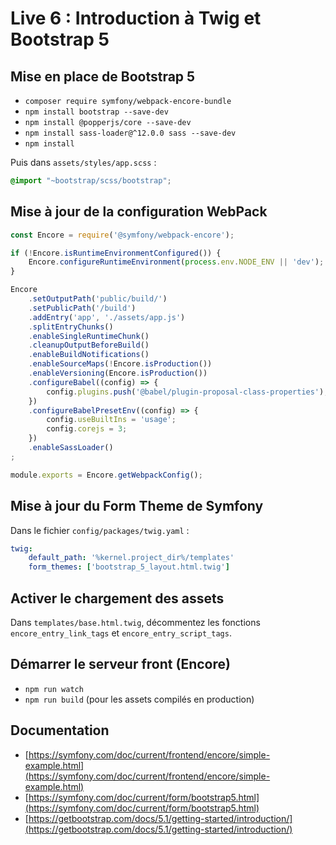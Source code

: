 # Live 6 : Introduction à Twig et Bootstrap 5

## Mise en place de Bootstrap 5

* `composer require symfony/webpack-encore-bundle`
* `npm install bootstrap --save-dev`
* `npm install @popperjs/core --save-dev`
* `npm install sass-loader@^12.0.0 sass --save-dev`
* `npm install`

Puis dans `assets/styles/app.scss` :

```css
@import "~bootstrap/scss/bootstrap";
```

## Mise à jour de la configuration WebPack

```javascript
const Encore = require('@symfony/webpack-encore');

if (!Encore.isRuntimeEnvironmentConfigured()) {
    Encore.configureRuntimeEnvironment(process.env.NODE_ENV || 'dev');
}

Encore
    .setOutputPath('public/build/')
    .setPublicPath('/build')
    .addEntry('app', './assets/app.js')
    .splitEntryChunks()
    .enableSingleRuntimeChunk()
    .cleanupOutputBeforeBuild()
    .enableBuildNotifications()
    .enableSourceMaps(!Encore.isProduction())
    .enableVersioning(Encore.isProduction())
    .configureBabel((config) => {
        config.plugins.push('@babel/plugin-proposal-class-properties');
    })
    .configureBabelPresetEnv((config) => {
        config.useBuiltIns = 'usage';
        config.corejs = 3;
    })
    .enableSassLoader()
;

module.exports = Encore.getWebpackConfig();
```

## Mise à jour du Form Theme de Symfony

Dans le fichier ``config/packages/twig.yaml`` :

```yaml
twig:
    default_path: '%kernel.project_dir%/templates'
    form_themes: ['bootstrap_5_layout.html.twig']
```
## Activer le chargement des assets

Dans `templates/base.html.twig`, décommentez les fonctions `encore_entry_link_tags` et `encore_entry_script_tags`.

## Démarrer le serveur front (Encore)

* `npm run watch`
* `npm run build` (pour les assets compilés en production)

## Documentation

* [https://symfony.com/doc/current/frontend/encore/simple-example.html](https://symfony.com/doc/current/frontend/encore/simple-example.html)
* [https://symfony.com/doc/current/form/bootstrap5.html](https://symfony.com/doc/current/form/bootstrap5.html)
* [https://getbootstrap.com/docs/5.1/getting-started/introduction/](https://getbootstrap.com/docs/5.1/getting-started/introduction/)
